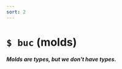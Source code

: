 ```yaml
---
sort: 2
---
```


# `$ buc` (molds) 

##### Molds are types, but we don't have types.

<list dataPath="docs/system/hoon/runes/bc" dataPreview="true" className="runes" linkToFragments="true"></list>

<kids dataPath="docs/system/hoon/runes/bc" className="runes"></kids>